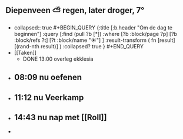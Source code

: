 ## Diepenveen ⛅ regen, later droger, 7°
- collapsed:: true
  #+BEGIN_QUERY 
  {:title [:b.header "Om de dag te beginnen"]
   :query [:find (pull ?b [*])
     :where 
       [?b :block/page ?p]
       [?b :block/refs ?t]
       [?t :block/name "☀️"]
   ]
   :result-transform ( fn [result] [(rand-nth result)] )
   :collapsed? true
  }
  #+END_QUERY
- [[Taken]]
	- DONE 13:00 overleg ekklesia
- ## 08:09 nu oefenen
- ## 11:12 nu Veerkamp
- ## 14:43 nu nap met [[Roll]]
-
